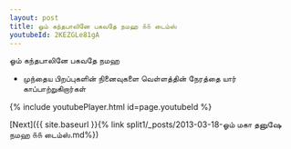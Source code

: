 ```yaml
---
layout: post
title: ஓம் கந்தபாலினே பகவதே நமஹ ௧௧ டைம்ஸ்
youtubeId: 2KEZGLe81gA
---
```

 
 
 ஓம் கந்தபாலினே பகவதே நமஹ  
 
 -  முந்தைய பிறப்புகளின் நினைவுகளை வெள்ளத்தின் நேரத்தை யார் காப்பாற்றுகிறார்கள் 
 
  
 
  
 
 
 
 
 
 


{% include youtubePlayer.html id=page.youtubeId %}
 
[Next]({{ site.baseurl }}{% link  split1/_posts/2013-03-18-ஓம் மகா தனுஷே நமஹ ௧௧ டைம்ஸ்.md%})
 
